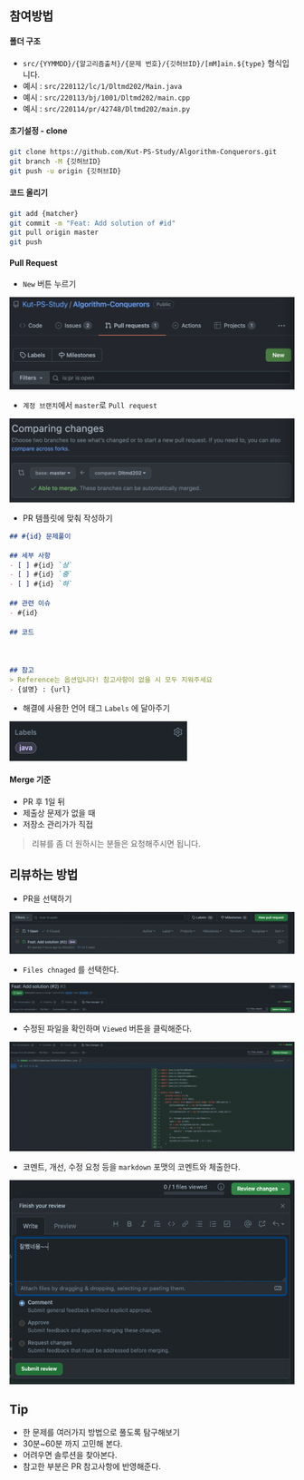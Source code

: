 ## 참여방법

#### 폴더 구조
- `src/{YYMMDD}/{알고리즘출처}/{문제 번호}/{깃허브ID}/[mM]ain.${type}` 형식입니다.  
- 예시 : `src/220112/lc/1/Dltmd202/Main.java`
- 예시 : `src/220113/bj/1001/Dltmd202/main.cpp`
- 예시 : `src/220114/pr/42748/Dltmd202/main.py`

#### 초기설정 - clone
```bash
git clone https://github.com/Kut-PS-Study/Algorithm-Conquerors.git
git branch -M {깃허브ID}
git push -u origin {깃허브ID}
```

#### 코드 올리기
```bash
git add {matcher}
git commit -m "Feat: Add solution of #id"
git pull origin master
git push 
```

#### Pull Request
* `New` 버튼 누르기

![PR 만들기](./github/PR/1.png)


* `계정 브랜치`에서 `master`로 `Pull request`

![PR 만들기](./github/PR/2.png)

* PR 템플릿에 맞춰 작성하기
```markdown
## #{id} 문제풀이

## 세부 사항
- [ ] #{id} `상`
- [ ] #{id} `중`
- [ ] #{id} `하`

## 관련 이슈
- #{id}

## 코드



## 참고
> Reference는 옵션입니다! 참고사항이 없을 시 모두 지워주세요
- {설명} : {url}
```

* 해결에 사용한 언어 태그 `Labels` 에 달아주기

![PR 만들기](./github/PR/3.png)

#### Merge 기준
- PR 후 1일 뒤
- 제출상 문제가 없을 때
- 저장소 관리가가 직접
> 리뷰를 좀 더 원하시는 분들은 요청해주시면 됩니다.

## 리뷰하는 방법
- PR을 선택하기

![PR을 선택하기](./github/code_review/1.png)

- `Files chnaged` 를 선택한다.

![files changed 선택하기](./github/code_review/2.png)

- 수정된 파일을 확인하며 `Viewed` 버튼을 클릭해준다.

![Viewed 버튼을 클릭](./github/code_review/3.png)

- 코멘트, 개선, 수정 요청 등을 `markdown` 포맷의 코멘트와 체출한다.

![코멘트와 체출](./github/code_review/4.png)


## Tip
- 한 문제를 여러가지 방법으로 풀도록 탐구해보기
- 30분~60분 까지 고민해 본다.
- 어려우면 솔루션을 찾아본다.
- 참고한 부분은 PR 참고사항에 반영해준다.

